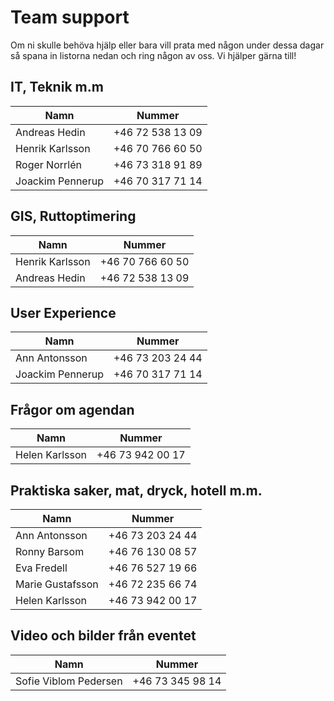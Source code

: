 # Team support
Om ni skulle behöva hjälp eller bara vill prata med någon under dessa dagar så spana in listorna nedan och ring någon av oss. Vi hjälper gärna till!

## IT, Teknik m.m
| Namn          | Nummer |
| ------------- | ------ |
| Andreas Hedin | +46 72 538 13 09 |
| Henrik Karlsson | +46 70 766 60 50 |
| Roger Norrlén | +46 73 318 91 89 |
| Joackim Pennerup | +46 70 317 71 14 |

## GIS, Ruttoptimering
| Namn          | Nummer |
| ------------- | ------ |
| Henrik Karlsson | +46 70 766 60 50 |
| Andreas Hedin | +46 72 538 13 09 |

## User Experience 
| Namn          | Nummer |
| ------------- | ------ |
| Ann Antonsson | +46 73 203 24 44 |
| Joackim Pennerup | +46 70 317 71 14 |

## Frågor om agendan
| Namn          | Nummer |
| ------------- | ------ |
| Helen Karlsson | +46 73 942 00 17 |

## Praktiska saker, mat, dryck, hotell m.m.
| Namn          | Nummer |
| ------------- | ------ |
| Ann Antonsson | +46 73 203 24 44 |
| Ronny Barsom | +46 76 130 08 57 |
| Eva Fredell | +46 76 527 19 66 |
| Marie Gustafsson | +46 72 235 66 74 |
| Helen Karlsson | +46 73 942 00 17 |

## Video och bilder från eventet
| Namn          | Nummer |
| ------------- | ------ |
| Sofie Viblom Pedersen | +46 73 345 98 14 |
